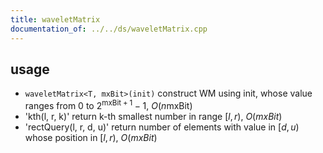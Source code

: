 ```yaml
---
title: waveletMatrix
documentation_of: ../../ds/waveletMatrix.cpp
---
```


## usage

- `waveletMatrix<T, mxBit>(init)` construct WM using init, whose value ranges from $0$ to $2^{\text{mxBit} + 1} - 1$, $O(n \text{mxBit})$
- 'kth(l, r, k)' return k-th smallest number in range $[l, r)$, $O(mxBit)$
- 'rectQuery(l, r, d, u)' return number of elements with value in $[d, u)$ whose position in $[l, r)$, $O(mxBit)$

